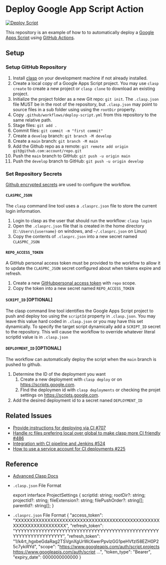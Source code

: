 # Deploy Google App Script Action

[![Deploy Script](https://github.com/SOM-Firmwide/deploy-google-app-script-action/actions/workflows/deploy-script.yml/badge.svg)](https://github.com/SOM-Firmwide/deploy-google-app-script-action/actions/workflows/deploy-script.yml)

This repository is an example of how to to automatically deploy a [Google Apps Script](https://developers.google.com/apps-script) using [GitHub Actions](https://docs.github.com/en/actions).
## Setup

### Setup GitHub Repository

1. Install [clasp](https://developers.google.com/apps-script/guides/clasp) on your development machine if not already installed.
2. Create a local copy of a Google Apps Script project. You may use `clasp create` to create a new project or `clasp clone` to download an existing project.
3. Initialize the project folder as a new Git repo: `git init`. The `.clasp.json` file MUST be in the root of the repository, but `.clasp.json` may point to source files in a sub folder using using the `rootDir` property. 
4. Copy `.github/workflows/deploy-script.yml` from this repository to the same relative path.
5. Stage files: `git add .`
6. Commit files: `git commit -m "first commit"`
7. Create a `develop` branch: `git branch -M develop`
8. Create a `main` branch: `git branch -M main`
9.  Add the Github repo as a remote: `git remote add origin git@github.com:account/repo.git`
10. Push the `main` branch to GitHub: `git push -u origin main`
11. Push the `develop` branch to GitHub: `git push -u origin develop`


### Set Repository Secrets

[Github encrypted secrets](https://docs.github.com/en/actions/reference/encrypted-secrets) are used to configure the workflow. 
#### `CLASPRC_JSON`

The `clasp` command line tool uses a `.clasprc.json` file to store the current login information.

1. Login to clasp as the user that should run the workflow: `clasp login` 
2. Open the `.clasprc.json` file that is created in the home directory (`C:\Users\{username}` on windows, and `~/.clasprc.json` on Linux)
3. Copy the contents of `.clasprc.json` into a new secret named `CLASPRC_JSON`

#### `REPO_ACCESS_TOKEN`

A GitHub personal access token must be provided to the workfow to allow it to update the `CLASPRC_JSON` secret configured about when tokens expire and refresh.

1. Create a new [GitHubpersonal access token](https://github.com/settings/tokens/new) with `repo` scope.
2. Copy the token into a new secret named `REPO_ACCESS_TOKEN`

#### `SCRIPT_ID` [OPTIONAL]

The clasp command line tool identifies the Google Apps Script project to push and deploy too using the `scriptId` property in `.clasp.json`. You may leave this value hard coded in `.clasp.json` or you may have this set dynamically. To specify the target script dynamically add a `SCRIPT_ID` secret to the repository. This will cause the workflow to override whatever literal scriptId value is in `.clasp.json`

#### `DEPLOYMENT_ID` [OPTIONAL]

The workflow can automatically deploy the script when the `main` branch is pushed to github.

1. Determine the ID of the deployment you want
   1. Create a new deployment with `clasp deploy` or on https://scripts.google.com.
   2. FInd the deploymen id with `clasp deployments` or checking the projet settings on https://scripts.google.com.
2. Add the desired deployment id to a secret naned `DEPLOYMENT_ID`
    
## Related Issues

- [Provide instructions for deploying via CI #707](https://github.com/google/clasp/issues/707)
- [Handle rc files prefering local over global to make clasp more CI friendly #486](https://github.com/google/clasp/pull/486)
- [Integration with CI pipeline and Jenkins #524](https://github.com/google/clasp/issues/524)
- [How to use a service account for CI deployments #225](https://github.com/google/clasp/issues/225)

## Reference

- [Advanced Clasp Docs](https://github.com/google/clasp/tree/master/docs)
  
- `.clasp.json` File Format

    export interface ProjectSettings {
    scriptId: string;
    rootDir?: string;
    projectId?: string;
    fileExtension?: string;
    filePushOrder?: string[];
    parentId?: string[];
    }


- `.clasprc.json` File Format
    {
    "access_token": "XXXXXXXXXXXXXXXXXXXXXXXXXXXXXXXXXXXXXXXXXXXXXXXXXXXXXXXXXXXXXXXXXXX",
    "refresh_token": "YYYYYYYYYYYYYYYYYYYYYYYYYYYYYYYYYYYYYYYYYYYYYYYYYYYYYYYYYYYYYYYYYY",
    "refresh_token": "1/k4rt_hgxbeGdaRag2TSVgnXgUrWcXwerPpvlzGG1peHVfzI58EZH0P25c7ykiRYd",
    "scope": "https://www.googleapis.com/auth/script.projects https://www.googleapis.com/auth/script ...",
    "token_type": "Bearer",
    "expiry_date": 0000000000000
    }


















